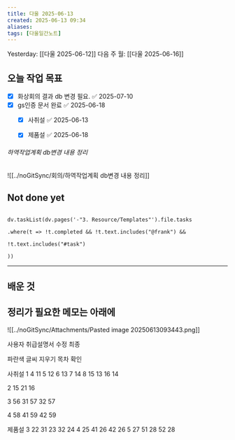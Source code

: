 ```yaml
---
title: 다울 2025-06-13
created: 2025-06-13 09:34
aliases: 
tags: [다울일간노트]
---
```



Yesterday: [[다울 2025-06-12]] 
다음 주 월: [[다울 2025-06-16]] 




## 오늘 작업 목표
- [x] 화상회의 결과 db 변경 필요. ✅ 2025-07-10
- [x] gs인증 문서 완료 ✅ 2025-06-18
	- [x] 사취설 ✅ 2025-06-13
	- [x] 제품설 ✅ 2025-06-18


###### 하역작업계획 db변경 내용 정리
![[../noGitSync/회의/하역작업계획 db변경 내용 정리]]




## Not done yet

```dataviewjs

dv.taskList(dv.pages('-"3. Resource/Templates"').file.tasks

.where(t => !t.completed && !t.text.includes("@frank") &&

!t.text.includes("#task")

))

```

---

## 배운 것




## 정리가 필요한 메모는 아래에



![[../noGitSync/Attachments/Pasted image 20250613093443.png]]

사용자 취급설명서 수정 최종

파란색 글씨 지우기
목차 확인

사취설
1 4
11 5
12 6
13 7
14 8
15 13
16 14

2 15
21 16

3 56
31 57
32 57

4 58
41 59
42 59


제품설
3 22
31 23
32 24
4 25
41 26
42 26
5 27
51 28
52 28